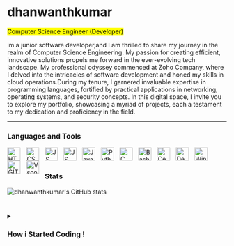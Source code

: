 # dhanwanthkumar

<mark>Computer Science Engineer (Developer)</mark>

im a junior software developer,and I am thrilled to share my journey in the realm of Computer Science Engineering. 
My passion for creating efficient, innovative solutions propels me forward in the ever-evolving tech landscape. 
My professional odyssey commenced at Zoho Company, where I delved into the intricacies of software development and honed my skills in cloud operations.During my tenure, I garnered invaluable expertise in programming languages, fortified by practical applications in networking, operating systems, and security concepts.
In this digital space, I invite you to explore my portfolio, showcasing a myriad of projects, each a testament to my dedication and proficiency in the field. 

---

### Languages and Tools

<img align="left" alt="HTML" width="30px" style="padding-right:10px;" src="https://cdn.jsdelivr.net/gh/devicons/devicon/icons/html5/html5-original.svg" />
<img align="left" alt="CSS" width="30px" style="padding-right:10px;" src="https://cdn.jsdelivr.net/gh/devicons/devicon/icons/css3/css3-original.svg"  />
<img align="left" alt="JS" width="30px" style="padding-right:10px;" src="https://cdn.jsdelivr.net/gh/devicons/devicon/icons/javascript/javascript-original.svg" />
<img align="left" alt="JS" width="30px" style="padding-right:10px;" src="https://cdn.jsdelivr.net/gh/devicons/devicon/icons/php/php-original.svg" />        
<img align="left" alt="Java" width="30px" style="padding-right:10px;" src="https://cdn.jsdelivr.net/gh/devicons/devicon/icons/java/java-original.svg" />
<img align="left" alt="Python" width="30px" style="padding-right:10px;" src="https://cdn.jsdelivr.net/gh/devicons/devicon/icons/python/python-original.svg" />
<img align="left" alt="C" width="30px" style="padding-right:10px;" src="https://cdn.jsdelivr.net/gh/devicons/devicon/icons/c/c-original.svg" />          
<img align="left" alt="Bash" width="30px" style="padding-right:10px;" src="https://cdn.jsdelivr.net/gh/devicons/devicon/icons/bash/bash-original.svg" />
<img align="left" alt="CentOS" width="30px" style="padding-right:10px;" src="https://cdn.jsdelivr.net/gh/devicons/devicon/icons/centos/centos-original.svg" />
<img align="left" alt="DebianOS" width="30px" style="padding-right:10px;" src="https://cdn.jsdelivr.net/gh/devicons/devicon/icons/debian/debian-plain-wordmark.svg" />
<img align="left" alt="Windows" width="30px" style="padding-right:10px;" src="https://cdn.jsdelivr.net/gh/devicons/devicon/icons/windows8/windows8-original.svg" />
<img align="left" alt="GIT" width="30px" style="padding-right:10px;" src="https://cdn.jsdelivr.net/gh/devicons/devicon/icons/git/git-original.svg" />
<img align="left" alt="Vscode" width="30px" style="padding-right:10px;" src="https://cdn.jsdelivr.net/gh/devicons/devicon/icons/vscode/vscode-original.svg" />
<br />          

#

### Stats

![dhanwanthkumar's GitHub stats](https://github-readme-stats.vercel.app/api?username=dhanwanthkumar&show_icons=true&theme=gruvbox)

#

<details>
    <summary><h3>How i Started Coding !</h3></summary>
        i started my coding journey at 1st year.